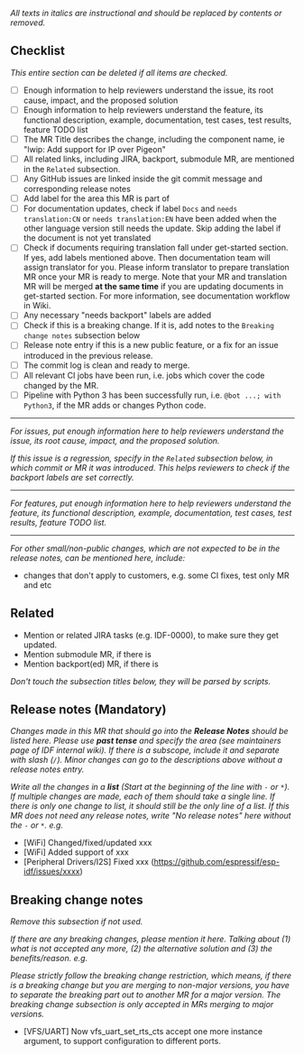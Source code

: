 _All texts in italics are instructional and should be replaced by contents or removed._

## Checklist

_This entire section can be deleted if all items are checked._

* [ ] Enough information to help reviewers understand the issue, its root cause, impact, and the proposed solution
* [ ] Enough information to help reviewers understand the feature, its functional description, example, documentation, test cases, test results, feature TODO list
* [ ] The MR Title describes the change, including the component name, ie "lwip: Add support for IP over Pigeon"
* [ ] All related links, including JIRA, backport, submodule MR, are mentioned in the `Related` subsection.
* [ ] Any GitHub issues are linked inside the git commit message and corresponding release notes
* [ ] Add label for the area this MR is part of
* [ ] For documentation updates, check if label `Docs` and `needs translation:CN` or `needs translation:EN`  have been added when the other language version still needs the update. Skip adding the label if the document is not yet translated
* [ ] Check if documents requiring translation fall under get-started section. If yes, add labels mentioned above. Then documentation team will assign translator for you. Please inform translator to prepare translation MR once your MR is ready to merge. Note that your MR and translation MR will be merged **at the same time** if you are updating documents in get-started section. For more information, see documentation workflow in Wiki.
* [ ] Any necessary "needs backport" labels are added
* [ ] Check if this is a breaking change. If it is, add notes to the `Breaking change notes` subsection below
* [ ] Release note entry if this is a new public feature, or a fix for an issue introduced in the previous release.
* [ ] The commit log is clean and ready to merge.
* [ ] All relevant CI jobs have been run, i.e. jobs which cover the code changed by the MR.
* [ ] Pipeline with Python 3 has been successfully run, i.e. `@bot ...; with Python3`, if the MR adds or changes Python code.

---

_For issues, put enough information here to help reviewers understand the issue, its root cause, impact, and the proposed solution._

_If this issue is a regression, specify in the `Related` subsection below, in which commit or MR it was introduced. This helps reviewers to check if the backport labels are set correctly._

---

_For features, put enough information here to help reviewers understand the feature, its functional description, example, documentation, test cases, test results, feature TODO list._

---

_For other small/non-public changes, which are not expected to be in the release notes, can be mentioned here, include:_

 * changes that don't apply to customers, e.g. some CI fixes, test only MR and etc

## Related

* Mention or related JIRA tasks (e.g. IDF-0000), to make sure they get updated.
* Mention submodule MR, if there is
* Mention backport(ed) MR, if there is

_Don't touch the subsection titles below, they will be parsed by scripts._

## Release notes (Mandatory)

_Changes made in this MR that should go into the **Release Notes** should be listed here. Please use **past tense** and *specify the area (see maintainers page of IDF internal wiki)*. If there is a subscope, include it and separate with slash (`/`). Minor changes can go to the descriptions above without a release notes entry._

_Write all the changes in a **list** (Start at the beginning of the line with `-` or `*`). If multiple changes are made, each of them should take a single line. If there is only one change to list, it should still be the only line of a list. If this MR does not need any release notes, write "No release notes" here without the `-` or `*`. e.g._

* [WiFi] Changed/fixed/updated xxx
* [WiFi] Added support of xxx
* [Peripheral Drivers/I2S] Fixed xxx (https://github.com/espressif/esp-idf/issues/xxxx)

## Breaking change notes

_Remove this subsection if not used._

_If there are any breaking changes, please mention it here. Talking about (1) what is not accepted any more, (2) the alternative solution and (3) the benefits/reason. e.g._

_Please strictly follow the breaking change restriction, which means, if there is a breaking change but you are merging to non-major versions, you have to separate the breaking part out to another MR for a major version. The breaking change subsection is only accepted in MRs merging to major versions._

* [VFS/UART] Now vfs_uart_set_rts_cts accept one more instance argument, to support configuration to different ports.
